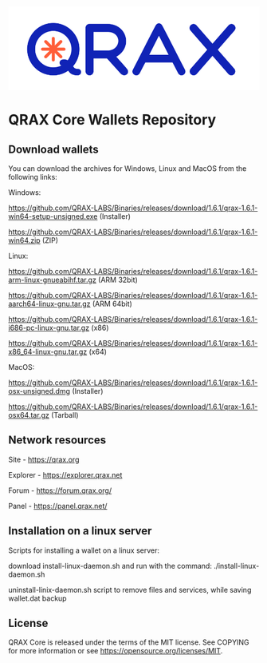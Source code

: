 ![qrax](logo.png)

QRAX Core Wallets Repository
======

Download wallets
---
You can download the archives for Windows, Linux and MacOS from the following links:

Windows:

https://github.com/QRAX-LABS/Binaries/releases/download/1.6.1/qrax-1.6.1-win64-setup-unsigned.exe (Installer)

https://github.com/QRAX-LABS/Binaries/releases/download/1.6.1/qrax-1.6.1-win64.zip (ZIP)


Linux:

https://github.com/QRAX-LABS/Binaries/releases/download/1.6.1/qrax-1.6.1-arm-linux-gnueabihf.tar.gz (ARM 32bit)

https://github.com/QRAX-LABS/Binaries/releases/download/1.6.1/qrax-1.6.1-aarch64-linux-gnu.tar.gz (ARM 64bit) 

https://github.com/QRAX-LABS/Binaries/releases/download/1.6.1/qrax-1.6.1-i686-pc-linux-gnu.tar.gz (x86)

https://github.com/QRAX-LABS/Binaries/releases/download/1.6.1/qrax-1.6.1-x86_64-linux-gnu.tar.gz (x64)


MacOS:

https://github.com/QRAX-LABS/Binaries/releases/download/1.6.1/qrax-1.6.1-osx-unsigned.dmg (Installer)

https://github.com/QRAX-LABS/Binaries/releases/download/1.6.1/qrax-1.6.1-osx64.tar.gz (Tarball)



Network resources
----

Site - https://qrax.org

Explorer - https://explorer.qrax.net

Forum - https://forum.qrax.org/

Panel - https://panel.qrax.net/

Installation on a linux server
-----
Scripts for installing a wallet on a linux server:

download install-linux-daemon.sh and run with the command: ./install-linux-daemon.sh

uninstall-linix-daemon.sh script to remove files and services, while saving wallet.dat backup

License
---
QRAX Core is released under the terms of the MIT license. See COPYING for more information or see https://opensource.org/licenses/MIT.
